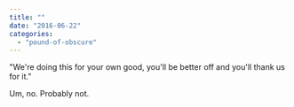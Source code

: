```yaml
---
title: ""
date: "2016-06-22"
categories: 
  - "pound-of-obscure"
---
```


"We're doing this for your own good, you'll be better off and you'll thank us for it."

Um, no. Probably not.

